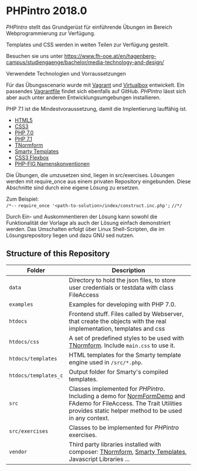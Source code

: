 # PHPintro 2018.0

*PHPintro* stellt das Grundgerüst für einführende Übungen im Bereich Webprogrammierung zur Verfügung.

Templates und CSS werden in weiten Teilen zur Verfügung gestellt. 

Besuchen sie uns unter https://www.fh-ooe.at/en/hagenberg-campus/studiengaenge/bachelor/media-technology-and-design/

Verwendete Technologien und Vorraussetzungen

Für das Übungsscenario wurde mit [Vagrant](https://www.vagrantup.com/) und [Virtualbox](https://www.virtualbox.org/) 
entwickelt. 
Ein passendes [Vagrantfile](https://github.com/Digital-Media/hgb-phpdev-base) findet sich ebenfalls auf GitHub. 
*PHPintro* lässt sich aber auch unter anderen Entwicklungsumgebungen installieren.

PHP 7.1 ist die Mindestvoraussetzung, damit die Implentierung lauffähig ist.

* [HTML5](https://www.w3.org/TR/html5/)
* [CSS3](https://www.w3.org/Style/CSS/specs)
* [PHP 7.0](http://php.net/manual/en/migration70.new-features.php)
* [PHP 7.1](http://php.net/manual/en/migration71.new-features.php)
* [TNormform](https://github.com/Digital-Media/normform)
* [Smarty Templates](http://www.smarty.net/)
* [CSS3 Flexbox](https://www.w3.org/TR/css-flexbox-1/)
* [PHP-FIG Namenskonventionen](http://www.php-fig.org/bylaws/psr-naming-conventions/)


Die Übungen, die umzusetzen sind, liegen in src/exercises. 
Lösungen werden mit require_once aus einem privaten Repository eingebunden.
Diese Abschnitte sind durch eine eigene Lösung zu ersetzen.

Zum Beispiel:  
    ``/*--``
    ``require_once '<path-to-solution>/index/construct.inc.php';``
    ``//*/``

Durch Ein- und Auskommentieren der Lösung kann sowohl die Funktionalität der Vorlage als auch der Lösung einfach
demonstriert werden.
Das Umschalten erfolgt über Linux Shell-Scripten, die im Lösungsrepository liegen und dazu GNU sed nutzen.

## Structure of this Repository

Folder | Description
--- | ---
``data`` | Directory to hold the json files, to store user credentials or testdata with class FileAccess 
``examples`` | Examples for developing with PHP 7.0. 
``htdocs`` |Frontend stuff. Files called by Webserver, that create the objects with the real implementation, templates and css
``htdocs/css`` | A set of predefined styles to be used with [TNormform](https://github.com/Digital-Media/normform). Include ``main.css`` to use it.
``htdocs/templates`` | HTML templates for the Smarty template engine used in ``/src/*.php``.
``htdocs/templates_c`` | Output folder for Smarty's compiled templates.
``src`` | Classes implemented for *PHPintro*. Including a demo for [NormFormDemo](https://github.com/Digital-Media/normform) and FAdemo for FileAccess. The Trait Utilities provides static helper method to be used in any context.
``src/exercises`` | Classes to be implemented for *PHPintro* exercises.
``vendor`` | Third party libraries installed with composer: [TNormform](https://github.com/Digital-Media/normform), [Smarty Templates](http://www.smarty.net/), Javascript Libraries ...
